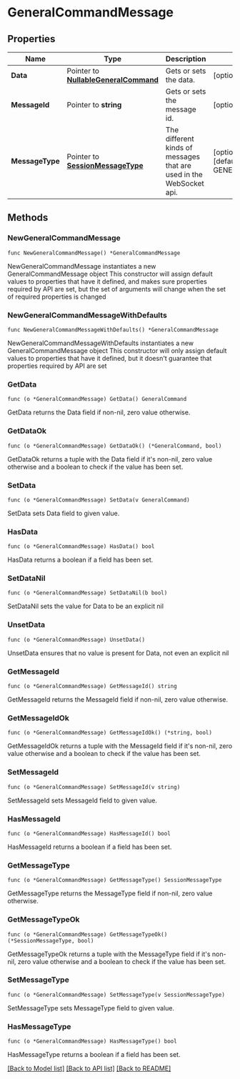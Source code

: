 # GeneralCommandMessage

## Properties

Name | Type | Description | Notes
------------ | ------------- | ------------- | -------------
**Data** | Pointer to [**NullableGeneralCommand**](GeneralCommand.md) | Gets or sets the data. | [optional] 
**MessageId** | Pointer to **string** | Gets or sets the message id. | [optional] 
**MessageType** | Pointer to [**SessionMessageType**](SessionMessageType.md) | The different kinds of messages that are used in the WebSocket api. | [optional] [readonly] [default to GENERAL_COMMAND]

## Methods

### NewGeneralCommandMessage

`func NewGeneralCommandMessage() *GeneralCommandMessage`

NewGeneralCommandMessage instantiates a new GeneralCommandMessage object
This constructor will assign default values to properties that have it defined,
and makes sure properties required by API are set, but the set of arguments
will change when the set of required properties is changed

### NewGeneralCommandMessageWithDefaults

`func NewGeneralCommandMessageWithDefaults() *GeneralCommandMessage`

NewGeneralCommandMessageWithDefaults instantiates a new GeneralCommandMessage object
This constructor will only assign default values to properties that have it defined,
but it doesn't guarantee that properties required by API are set

### GetData

`func (o *GeneralCommandMessage) GetData() GeneralCommand`

GetData returns the Data field if non-nil, zero value otherwise.

### GetDataOk

`func (o *GeneralCommandMessage) GetDataOk() (*GeneralCommand, bool)`

GetDataOk returns a tuple with the Data field if it's non-nil, zero value otherwise
and a boolean to check if the value has been set.

### SetData

`func (o *GeneralCommandMessage) SetData(v GeneralCommand)`

SetData sets Data field to given value.

### HasData

`func (o *GeneralCommandMessage) HasData() bool`

HasData returns a boolean if a field has been set.

### SetDataNil

`func (o *GeneralCommandMessage) SetDataNil(b bool)`

 SetDataNil sets the value for Data to be an explicit nil

### UnsetData
`func (o *GeneralCommandMessage) UnsetData()`

UnsetData ensures that no value is present for Data, not even an explicit nil
### GetMessageId

`func (o *GeneralCommandMessage) GetMessageId() string`

GetMessageId returns the MessageId field if non-nil, zero value otherwise.

### GetMessageIdOk

`func (o *GeneralCommandMessage) GetMessageIdOk() (*string, bool)`

GetMessageIdOk returns a tuple with the MessageId field if it's non-nil, zero value otherwise
and a boolean to check if the value has been set.

### SetMessageId

`func (o *GeneralCommandMessage) SetMessageId(v string)`

SetMessageId sets MessageId field to given value.

### HasMessageId

`func (o *GeneralCommandMessage) HasMessageId() bool`

HasMessageId returns a boolean if a field has been set.

### GetMessageType

`func (o *GeneralCommandMessage) GetMessageType() SessionMessageType`

GetMessageType returns the MessageType field if non-nil, zero value otherwise.

### GetMessageTypeOk

`func (o *GeneralCommandMessage) GetMessageTypeOk() (*SessionMessageType, bool)`

GetMessageTypeOk returns a tuple with the MessageType field if it's non-nil, zero value otherwise
and a boolean to check if the value has been set.

### SetMessageType

`func (o *GeneralCommandMessage) SetMessageType(v SessionMessageType)`

SetMessageType sets MessageType field to given value.

### HasMessageType

`func (o *GeneralCommandMessage) HasMessageType() bool`

HasMessageType returns a boolean if a field has been set.


[[Back to Model list]](../README.md#documentation-for-models) [[Back to API list]](../README.md#documentation-for-api-endpoints) [[Back to README]](../README.md)


